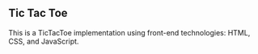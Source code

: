 Tic Tac Toe
---
This is a TicTacToe implementation using front-end
technologies: HTML, CSS, and JavaScript. 